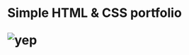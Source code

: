 <h1>Simple HTML & CSS portfolio

![yep](https://user-images.githubusercontent.com/100538163/173453079-db5134f8-494e-44b7-939d-b54f032ed8f7.PNG)
